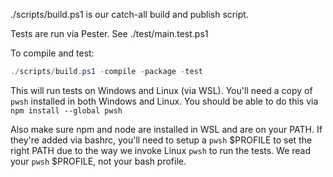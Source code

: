 ./scripts/build.ps1 is our catch-all build and publish script.

Tests are run via Pester.  See ./test/main.test.ps1

To compile and test:

```powershell
./scripts/build.ps1 -compile -package -test
```

This will run tests on Windows and Linux (via WSL).  You'll need a copy of `pwsh` installed in both Windows and Linux.  You should be able to do this via `npm install --global pwsh`

Also make sure npm and node are installed in WSL and are on your PATH.  If they're added via bashrc, you'll need to setup a `pwsh` $PROFILE to set the right PATH due to the way we invoke Linux `pwsh` to run the tests.  We read your `pwsh` $PROFILE, not your bash profile.
